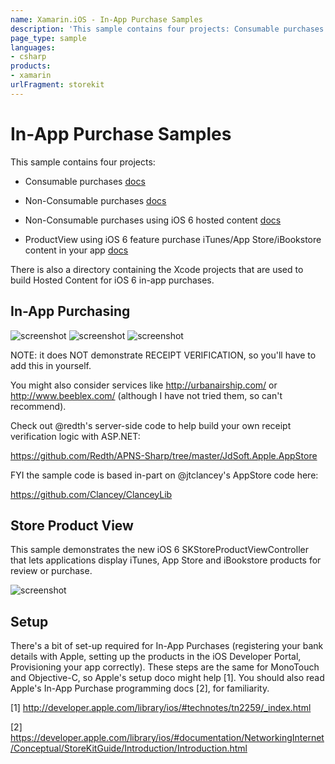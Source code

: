 ```yaml
---
name: Xamarin.iOS - In-App Purchase Samples
description: 'This sample contains four projects: Consumable purchases docs Non-Consumable purchases docs Non-Consumable purchases using iOS 6 hosted content...'
page_type: sample
languages:
- csharp
products:
- xamarin
urlFragment: storekit
---
```

# In-App Purchase Samples

This sample contains four projects:

* Consumable purchases [docs](http://docs.xamarin.com/ios/tutorials/In-App_Purchasing)

* Non-Consumable purchases [docs](http://docs.xamarin.com/ios/tutorials/In-App_Purchasing)

* Non-Consumable purchases using iOS 6 hosted content [docs](http://docs.xamarin.com/ios/tutorials/Introduction_to_iOS_6/Changes_to_StoreKit)

* ProductView using iOS 6 feature purchase iTunes/App Store/iBookstore content in your app [docs](http://docs.xamarin.com/ios/tutorials/Introduction_to_iOS_6/Changes_to_StoreKit)

There is also a directory containing the Xcode projects that are used to build Hosted Content for iOS 6 in-app purchases.


## In-App Purchasing
![screenshot](https://github.com/xamarin/monotouch-samples/raw/master/StoreKit/Screenshots/01-Consumable.png "Consumable") ![screenshot](https://github.com/xamarin/monotouch-samples/raw/master/StoreKit/Screenshots/02-NonConsumable.png "NonConsumable") ![screenshot](https://github.com/xamarin/monotouch-samples/raw/master/StoreKit/Screenshots/03-Hosted.png "Hosted")


NOTE: it does NOT demonstrate RECEIPT VERIFICATION, so you'll have to add this in yourself. 

You might also consider services like http://urbanairship.com/ or http://www.beeblex.com/ (although I have not tried them, so can't recommend).

Check out @redth's server-side code to help build your own receipt verification logic with ASP.NET:

https://github.com/Redth/APNS-Sharp/tree/master/JdSoft.Apple.AppStore

FYI the sample code is based in-part on @jtclancey's AppStore code here: 

https://github.com/Clancey/ClanceyLib

## Store Product View
This sample demonstrates the new iOS 6 SKStoreProductViewController that lets applications display iTunes, App Store and iBookstore products for review or purchase.

![screenshot](https://github.com/xamarin/monotouch-samples/raw/master/StoreKit/Screenshots/04-ProductView.png "ProductView")


## Setup

There's a bit of set-up required for In-App Purchases (registering your bank details with Apple, setting up the products in the iOS Developer Portal, Provisioning your app correctly). These steps are the same for MonoTouch and Objective-C, so Apple's setup doco might help [1]. You should also read Apple's In-App Purchase programming docs [2], for familiarity.

[1] http://developer.apple.com/library/ios/#technotes/tn2259/_index.html

[2] https://developer.apple.com/library/ios/#documentation/NetworkingInternet/Conceptual/StoreKitGuide/Introduction/Introduction.html